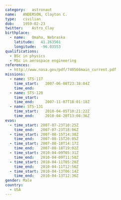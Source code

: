 ```yaml
---
category:	astronaut
name:	ANDERSON, Clayton C.
type:	civilian
dob:	1959-02-23
twitter:	Astro_Clay
birthplace:
  - name:	Omaha, Nebraska
    latitude:	41.263561
    longitude:	-96.03553
qualifications:
  - BSc in physics
  - MSc in aerospace engineering
references:
  - http://www.nasa.gov/pdf/740566main_current.pdf
missions:
  - name: STS-117
    time_start:   2007-06-08T23:38:04Z
    time_end:     
  - name: STS-120
    time_start:   
    time_end:     2007-11-07T18:01:18Z
  - name: STS-131
    time_start:   2010-04-05T10:21:22Z
    time_end:     2010-04-20T13:08:36Z
evas:
  - time_start: 2007-07-23T10:25Z
    time_end:   2007-07-23T18:06Z
  - time_start: 2007-08-15T14:38Z
    time_end:   2007-08-15T20:05Z
  - time_start: 2007-08-18T14:17Z
    time_end:   2007-08-18T19:02Z
  - time_start: 2010-04-09T05:31Z
    time_end:   2010-04-09T11:58Z
  - time_start: 2010-04-11T05:20Z
    time_end:   2010-04-11T12:56Z
  - time_start: 2010-04-13T06:14Z
    time_end:   2010-04-13T12:36Z
gender:	Male
country:
  - USA
---
```


